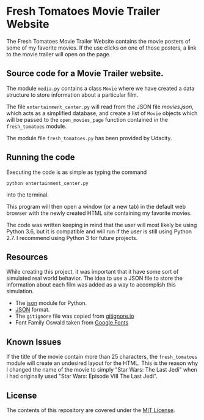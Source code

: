 # Fresh Tomatoes Movie Trailer Website

The Fresh Tomatoes Movie Trailer Website contains the movie posters of some of my favorite movies.
If the use clicks on one of those posters, a link to the movie trailer will open on the page. 

## Source code for a Movie Trailer website.

The module `media.py` contains a class `Movie` where we have created a data structure to store information about a particular film.

The file `entertainment_center.py` will read from the JSON file _movies.json_, which acts as a simplified database, and create a list of `Movie` objects which will be passed to the `open_movies_page` function contained in the  `fresh_tomatoes` module.

The module file `fresh_tomatoes.py` has been provided by Udacity.

## Running the code

Executing the code is as simple as typing the command 

	python entertainment_center.py

into the terminal.

This program will then open a window (or a new tab) in the default web browser with the newly created HTML site containing my favorite movies.

The code was written keeping in mind that the user will most likely be using Python 3.6, but it is compatible and will run if the user is still using Python 2.7. I recommend using Python 3 for future projects.

## Resources

While creating this project, it was important that it have some sort of simulated real world behavior. The idea to use a JSON file to store the information about each film was added as a way to accomplish this simulation.

* The [json](https://docs.python.org/3/library/json.html) module for Python.
* [JSON](https://www.json.org/) format.
* The `gitignore` file was copied from [gitignore.io](https://www.gitignore.io/api/python)
* Font Family Oswald taken from [Google Fonts](https://fonts.google.com/?selection.family=Oswald)


## Known Issues

If the title of the movie contain more than 25 characters, the `fresh_tomatoes` module will create an undesired layout for the HTML.
This is the reason why I changed the name of the movie to simply "Star Wars: The Last Jedi" when I had originally used "Star Wars: Episode VIII The Last Jedi".

## License

The contents of this repository are covered under the [MIT License](LICENSE).